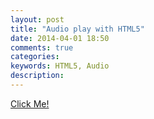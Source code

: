 ```yaml
---
layout: post
title: "Audio play with HTML5"
date: 2014-04-01 18:50
comments: true
categories:
keywords: HTML5, Audio
description:
---
```


[Click Me!](http://webaudiodemos.appspot.com/AudioRecorder/index.html)
